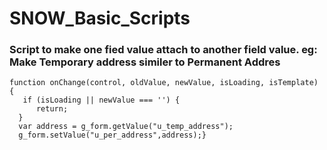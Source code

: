 # SNOW_Basic_Scripts

 ### Script to make one fied value attach to another field value. eg: Make Temporary address similer to Permanent Addres
   ```
   function onChange(control, oldValue, newValue, isLoading, isTemplate) {
      if (isLoading || newValue === '') {
         return;
     }
     var address = g_form.getValue("u_temp_address");
     g_form.setValue("u_per_address",address);}
   ```
   
